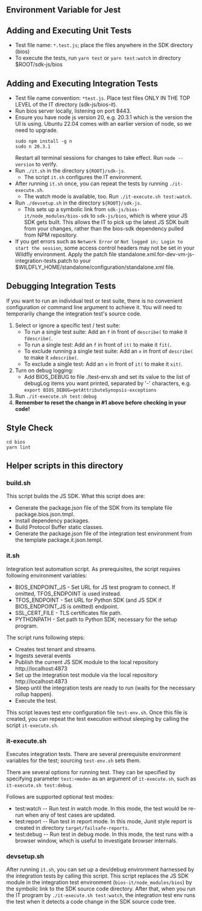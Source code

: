 ## Environment Variable for Jest

## Adding and Executing Unit Tests

- Test file name: `*.test.js`; place the files anywhere in the SDK directory (bios)
- To execute the tests, run `yarn test` or `yarn test:watch` in directory $ROOT/sdk-js/bios

## Adding and Executing Integration Tests

- Test file name convention: `*test.js`. Place test files ONLY IN THE TOP LEVEL of the IT directory
  (sdk-js/bios-it).
- Run bios server locally, listening on port 8443.
- Ensure you have node js version 20, e.g. 20.3.1 which is the version the UI is using.
  Ubuntu 22.04 comes with an earlier version of node, so we need to upgrade.
    ```
    sudo npm install -g n
    sudo n 20.3.1
    ```
    Restart all terminal sessions for changes to take effect. Run `node --version` to verify.
- Run `./it.sh` in the directory `${ROOT}/sdk-js`.
    - The script `it.sh` configures the IT environment.
- After running `it.sh` once, you can repeat the tests by running `./it-execute.sh`.
    - The watch mode is available, too. Run `./it-execute.sh test:watch`.
- Run `./devsetup.sh` in the directory `${ROOT}/sdk-js`.
  - This sets up a symbolic link from `sdk-js/bios-it/node_modules/bios-sdk` to `sdk-js/bios`,
    which is where your JS SDK gets built. This allows the IT to pick up the latest JS SDK built
    from your changes, rather than the bios-sdk dependency pulled from NPM repository.
- If you get errors such as `Network Error` or `Not logged in; Login to start the session`, some
  access control headers may not be set in your Wildfly environment. Apply the patch file
  standalone.xml.for-dev-vm-js-integration-tests.patch to your
  $WILDFLY_HOME/standalone/configuration/standalone.xml file.

## Debugging Integration Tests
If you want to run an individual test or test suite, there is no convenient configuration or
command line argument to achieve it. You will need to temporarily change the integration test's
source code.
1. Select or ignore a specific test / test suite:
    - To run a single test suite: Add an `f` in front of `describe(` to make it `fdescribe(`.
    - To run a single test: Add an `f` in front of `it(` to make it `fit(`.
    - To exclude running a single test suite: Add an `x` in front of `describe(` to make it
       `xdescribe(`.
    - To exclude a single test: Add an `x` in front of `it(` to make it `xit(`.
1. Turn on debug logging:
    - Add BIOS_DEBUG to file ./test-env.sh and set its value to the list of debugLog items
        you want printed, separated by '-' characters,
        e.g. `export BIOS_DEBUG=getAttributeSynopsis-exceptions`
1. Run `./it-execute.sh test:debug`
1. **Remember to reset the change in #1 above before checking in your code!**

## Style Check
```
cd bios
yarn lint
```

## Helper scripts in this directory

### build.sh
This script builds the JS SDK. What this script does are:

- Generate the package.json file of the SDK from its template file package.bios.json.tmpl.
- Install dependency packages.
- Build Protocol Buffer static classes.
- Generate the package.json file of the integration test environment from the template
  package.it.json.templ.

### it.sh
Integration test automation script. As prerequisites, the script requires following environment
variables:

- BIOS_ENDPOINT_JS - Set URL for JS test program to connect. If omitted, TFOS_ENDPOINT is used
  instead.
- TFOS_ENDPOINT - Set URL for Python SDK (and JS SDK if BIOS_ENDPOINT_JS is omitted) endpoint.
- SSL_CERT_FILE - TLS certificates file path.
- PYTHONPATH - Set path to Python SDK; necessary for the setup program.

The script runs following steps:

- Creates test tenant and streams.
- Ingests several events
- Publish the current JS SDK module to the local repository http://localhost:4873
- Set up the integration test module via the local repository http://localhost:4873
- Sleep until the integration tests are ready to run (waits for the necessary rollup happen).
- Execute the test.

This script leaves test env configuration file `test-env.sh`. Once this file is created,
you can repeat the test execution without sleeping by calling the script `it-execute.sh`.

### it-execute.sh
Executes integration tests. There are several prerequisite environment variables for the test;
sourcing `test-env.sh` sets them.

There are several options for running test. They can be specified by specifying parameter
`test:<mode>` as an argument of `it-execute.sh`, such as `it-execute.sh test:debug`.

Follows are supported optional test modes:

- test:watch -- Run test in watch mode. In this mode, the test would be re-run when any of test
                cases are updated.
- test:report -- Run test in report mode. In this mode, Junit style report is created in directory
                 `target/failsafe-reports`.
- test:debug -- Run test in debug mode. In this mode, the test runs with a browser window, which is
                useful to investigate browser internals.

### devsetup.sh

After running `it.sh`, you can set up a dev/debug environment harnessed by the integration tests
by calling this script. This script replaces the JS SDK module in the integration test environment
(`bios-it/node_modules/bios`) by the symbolic link to the SDK source code directory. After that,
when you run the IT program by `./it-execute.sh test:watch`, the integration test env runs
the test when it detects a code change in the SDK source code tree.
